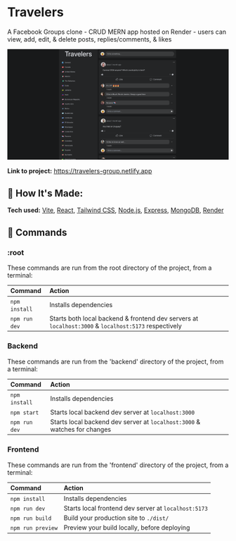 # Travelers

A Facebook Groups clone - CRUD MERN app hosted on Render - users can view, add, edit, & delete posts, replies/comments, & likes

![screenshot](screenshot.png)

**Link to project:** https://travelers-group.netlify.app

## 🚀 How It's Made:

**Tech used:** [Vite](https://vitejs.dev), [React](https://react.dev), [Tailwind CSS](https://tailwindcss.com/), [Node.js](https://nodejs.org), [Express](https://expressjs.com), [MongoDB](https://www.mongodb.com), [Render](https://render.com)

## 🧞 Commands

### :root

These commands are run from the root directory of the project, from a terminal:

| Command       | Action                                                                                               |
| :------------ | :--------------------------------------------------------------------------------------------------- |
| `npm install` | Installs dependencies                                                                                |
| `npm run dev` | Starts both local backend & frontend dev servers at `localhost:3000` & `localhost:5173` respectively |

### Backend

These commands are run from the 'backend' directory of the project, from a terminal:

| Command       | Action                                                                    |
| :------------ | :------------------------------------------------------------------------ |
| `npm install` | Installs dependencies                                                     |
| `npm start`   | Starts local backend dev server at `localhost:3000`                       |
| `npm run dev` | Starts local backend dev server at `localhost:3000` & watches for changes |

### Frontend

These commands are run from the 'frontend' directory of the project, from a terminal:

| Command           | Action                                               |
| :---------------- | :--------------------------------------------------- |
| `npm install`     | Installs dependencies                                |
| `npm run dev`     | Starts local frontend dev server at `localhost:5173` |
| `npm run build`   | Build your production site to `./dist/`              |
| `npm run preview` | Preview your build locally, before deploying         |
